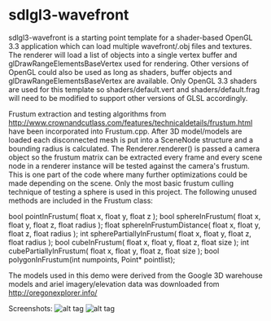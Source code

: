 # sdlgl3-wavefront

sdlgl3-wavefront is a starting point template for a shader-based OpenGL 3.3 application which can load multiple wavefront/.obj files and textures. The renderer will load a list of objects into a single vertex buffer and glDrawRangeElementsBaseVertex used for rendering. Other versions of OpenGL could also be used as long as shaders, buffer objects and glDrawRangeElementsBaseVertex are available. Only OpenGL 3.3 shaders are used for this template so shaders/default.vert and shaders/default.frag will need to be modified to support other versions of GLSL accordingly.

Frustum extraction and testing algorithms from http://www.crownandcutlass.com/features/technicaldetails/frustum.html have been incorporated into Frustum.cpp. After 3D model/models are loaded each disconnected mesh is put into a SceneNode structure and a bounding radius is calculated. The Renderer.renderer() is passed a camera object so the frustum matrix can be extracted every frame and every scene node in a renderer instance will be tested against the camera's frustum. This is one part of the code where many further optimizations could be made depending on the scene. Only the most basic frustum culling technique of testing a sphere is used in this project. The following unused methods are included in the Frustum class:
 
bool pointInFrustum( float x, float y, float z );
bool sphereInFrustum( float x, float y, float z, float radius );
float sphereInFrustumDistance( float x, float y, float z, float radius );
int spherePartiallyInFrustum( float x, float y, float z, float radius );
bool cubeInFrustum( float x, float y, float z, float size );
int cubePartiallyInFrustum( float x, float y, float z, float size );
bool polygonInFrustum(int numpoints, Point* pointlist);
 
The models used in this demo were derived from the Google 3D warehouse models and ariel imagery/elevation data was downloaded from http://oregonexplorer.info/

Screenshots:
![alt tag](https://raw.githubusercontent.com/chrisliebert/sdlgl3-wavefront/master/sdlgl3-wavefront_screenshot.png)
![alt tag](https://raw.githubusercontent.com/chrisliebert/sdlgl3-wavefront/master/sdlgl3-wavefront_screenshot2.png)
